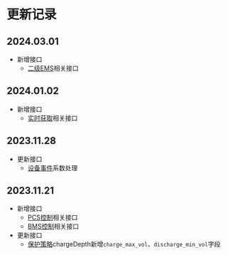 # 更新记录

## 2024.03.01

* 新增接口
  * [二级EMS](api/mqtt/level-2-ems/)相关接口

## 2024.01.02

* 新增接口
  * [实时获取](api/http/common-sync.md)相关接口

## 2023.11.28

* 更新接口
  * [设备事件](api/mqtt/device-event.md)系数处理

## 2023.11.21

* 新增接口
  * [PCS控制](api/http/pcs-control.md)相关接口
  * [BMS控制](api/http/bms-control.md)相关接口
* 更新接口
  * [保护策略](api/http/protection-strategy.md)chargeDepth新增`charge_max_vol`、`discharge_min_vol`字段
